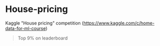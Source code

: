 # House-pricing
Kaggle "House pricing" competition (https://www.kaggle.com/c/home-data-for-ml-course)

> Top 9% on leaderboard
